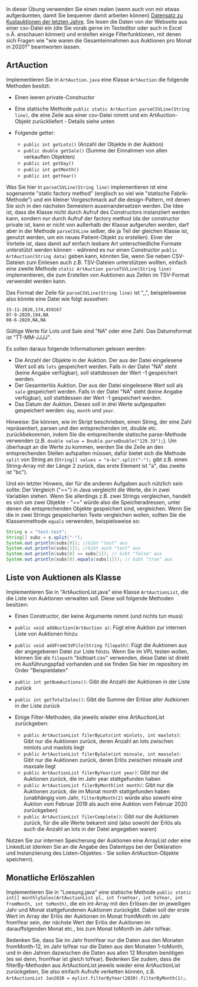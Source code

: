 In dieser Übung verwenden Sie einen realen (wenn auch von mir etwas aufgeräumten, damit Sie bequemer damit arbeiten können) [Datensatz zu Kustauktionen der letzten Jahre](https://bidtoart.com/auction-results). Sie lesen die Daten von der Webseite aus einer csv-Datei ein (die Sie vorab gerne im Texteditor oder auch in Excel o.Ä. anschauen können) und erstellen einige Filterfunktionen, mit denen sich Fragen wie "wie waren die Gesamteinnahmen aus Auktionen pro Monat in 2020?" beantworten lassen. 

## ArtAuction

Implementieren Sie in `ArtAuction.java` eine Klasse `ArtAuction` die folgende Methoden besitzt:

* Einen leeren private-Constructor
* Eine statische Methode `public static ArtAuction parseCSVLine(String line)`, die eine Zeile aus einer csv-Datei nimmt und ein ArtAuction-Objekt zurückliefert - Details siehe unten
* Folgende getter:

    * `public int getLots()` (Anzahl der Objekte in der Auktion)
    * `public double getSale()` (Summe der Einnahmen von allen verkauften Objekten)
    * `public int getDay()`
    * `public int getMonth()`
    * `public int getYear()`

Was Sie hier in `parseCSVLine(String line)` implementieren ist eine sogenannte "static factory method" (englisch so viel wie "statische Fabrik-Methode") und ein kleiner Vorgeschmack auf die design-Pattern, mit denen Sie sich in den nächsten Semestern auseinandersetzen werden. Die Idee ist, dass die Klasse nicht durch Aufruf des Constructors instanziiert werden kann, sondern nur durch Aufruf der factory method (da der constructor private ist, kann er nicht von außerhalb der Klasse aufgerufen werden, darf aber in der Methode `parseCSVLine` selber, die ja Teil der gleichen Klasse ist, genutzt werden, um ein neues Patient-Objekt zu erstellen). Einer der Vorteile ist, dass damit auf einfach lesbare Art unterschiedliche Formate unterstützt werden können - während es nur einen Constructor `public ArtAuction(String data)` geben kann, könnten Sie, wenn Sie neben CSV-Dateien zum Einlesen auch z.B. TSV-Dateien unterstützen wollten, einfach eine zweite Methode `static ArtAuction parseTSVLine(String line)` implementieren, die zum Erstellen von Auktionen aus Zeilen im TSV-Format verwendet werden kann.


Das Format der Zeile für `parseCSVLine(String line)` ist "<Datum>,<Lots>,<Sale>", beispielsweise also könnte eine Datei wie folgt aussehen:

```text
15-11-2020,174,459167
07-9-2020,194,NA
08-6-2020,NA,NA
```

Gültige Werte für Lots und Sale sind "NA" oder eine Zahl. Das Datumsformat ist "TT-MM-JJJJ".

Es sollen daraus folgende Informationen gelesen werden:

* Die Anzahl der Objekte in der Auktion. Der aus der Datei eingelesene Wert soll als `lots` gespeichert werden. Falls in der Datei "NA" steht (keine Angabe verfügbar), soll stattdessen der Wert -1 gespeichert werden.
* Der Gesamterlös Auktion. Der aus der Datei eingelesene Wert soll als `sale` gespeichert werden. Falls in der Datei "NA" steht (keine Angabe verfügbar), soll stattdessen der Wert -1 gespeichert werden.
* Das Datum der Auktion. Dieses soll in drei Werte aufgespalten gespeichert werden: `day`, `month` und `year`.

Hinweise: Sie können, wie im Skript beschrieben, einen String, der eine Zahl repräsentiert, parsen und den entsprechenden int, double etc. zurückbekommen, indem Sie die entsprechende statische parse-Methode verwenden (z.B. `double value = Double.parseDouble("129.33");`). Um überhaupt an die Werte zu kommen, werden Sie die Zeile an den entsprechenden Stellen aufspalten müssen, dafür bietet sich die Methode `split` von String an (`String[] values = "a-bc".split("-");` gibt z.B. einen String-Array mit der Länge 2 zurück, das erste Element ist "a", das zweite ist "bc").

Und ein letzter Hinweis, der für die anderen Aufgaben auch nützlich sein sollte: Der Vergleich ("==") in Java vergleicht die Werte, die in zwei Variablen stehen. Wenn Sie allerdings z.B. zwei Strings vergleichen, handelt es sich um zwei Objekte - "==" würde also die Speicheradressen, unter denen die entsprechenden Objekte gespeichert sind, vergleichen. Wenn Sie die in zwei Strings gespeicherten Texte vergleichen wollen, sollten Sie die Klassenmethode `equals` verwenden, beispielsweise so:

```java
String s = "test-test";
String[] subs = s.split("-");
System.out.println(subs[0]); //Gibt "test" aus
System.out.println(subs[1]); //Gibt auch "test" aus
System.out.println(subs[0] == subs[1]); // Gibt "false" aus
System.out.println(subs[0].equals(subs[1])); // Gibt "true" aus
```

## Liste von Auktionen als Klasse

Implementieren Sie in "ArtAuctionList.java" eine Klasse `ArtAuctionList`, die die Liste von Auktionen verwalten soll. Diese soll folgende Methoden besitzen:

* Einen Constructor, der keine Argumente nimmt (und nichts tun muss)
* `public void addAuction(ArtAuction a)`: Fügt eine Auktion zur internen Liste von Auktionen hinzu
* `public void addFromCSVFile(String filepath)`: Fügt die Auktionen aus der angegebenen Datei zur Liste hinzu. Wenn Sie im VPL testen wollen, können Sie als `filepath` "bidtoart.csv" verwenden, diese Datei ist direkt im Ausführungspfad vorhanden und sie finden Sie hier im repository im Order "Beispieldaten"
* `public int getNumAuctions()`: Gibt die Anzahl der Auktionen in der Liste zurück
* `public int getTotalSales()`: Gibt die Summe der Erlöse aller Autkionen in der Liste zurück
* Einige Filter-Methoden, die jeweils wieder eine ArtAuctionList zurückgeben:

    * `public ArtAuctionList filerByLots(int minlots, int maxlots)`: Gibt nur die Auktionen zurück, deren Anzahl an lots zwischen minlots und maxlots liegt
    * `public ArtAuctionList filerBySale(int minsale, int maxsale)`: Gibt nur die Auktionen zurück, deren Erlös zwischen minsale und maxsale liegt
    * `public ArtAuctionList filerByYear(int year)`: Gibt nur die Auktionen zurück, die im Jahr year stattgefunden haben
    * `public ArtAuctionList filerByMonth(int month)`: Gibt nur die Auktionen zurück, die im Monat month stattgefunden haben (unabhängig vom Jahr, `filterByMonth(2)` würde also sowohl eine Auktion vom Februar 2019 als auch eine Auktion vom Februar 2020 zurückgeben)
    * `public ArtAuctionList filerComplete()`: Gibt nur die Auktionen zurück, für die alle Werte bekannt sind (also sowohl der Erlös als auch die Anzahl an lots in der Datei angegeben waren)

Nutzen Sie zur internen Speicherung der Auktionen eine ArrayList oder eine LinkedList (denken Sie an die Angabe des Datentyps bei der Deklaration und Instanziierung des Listen-Objektes - Sie sollen ArtAuction-Objekte speichern).

## Monatliche Erlöszahlen

Implementieren Sie in "Loesung.java" eine statische Methode `public static int[] monthlySales(ArtAuctionList pl, int fromYear, int toYear, int fromMonth, int toMonth)`, die ein int-Array mit den Erlösen der im jeweiligen Jahr und Monat stattgefundenen Auktionen zurückgibt. Dabei soll der erste Wert im Array der Erlös der Auktionen im Monat fromMonth im Jahr fromYear sein, der nächste Wert der Erlös der Auktionen im darauffolgenden Monat etc., bis zum Monat toMonth im Jahr toYear.

Bedenken Sie, dass Sie im Jahr fromYear nur die Daten aus den Monaten fromMonth-12, im Jahr toYear nur die Daten aus den Monaten 1-toMonth, und in den Jahren dazwischen die Daten aus allen 12 Monaten benötigen (es sei denn, fromYear ist gleich toYear). Bedenken Sie zudem, dass die filterBy-Methoden aus ArtAuctionList jeweils wieder eine ArtAuctionList zurückgeben, Sie also einfach Aufrufe verketten können, z.B. `ArtAuctionList Jan2020 = mylist.filterByYear(2020).filterByMonth(1);`.

